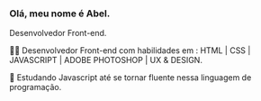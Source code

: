 ### Olá, meu nome é Abel.
Desenvolvedor Front-end.

👨‍💻 Desenvolvedor Front-end com habilidades em : HTML |  CSS  | JAVASCRIPT | ADOBE PHOTOSHOP | UX & DESIGN.   

🎯 Estudando Javascript até se tornar fluente nessa linguagem de programação.




